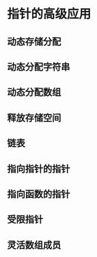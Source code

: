 # 指针的高级应用

## 动态存储分配

## 动态分配字符串

## 动态分配数组

## 释放存储空间

## 链表

## 指向指针的指针

## 指向函数的指针

## 受限指针

## 灵活数组成员
